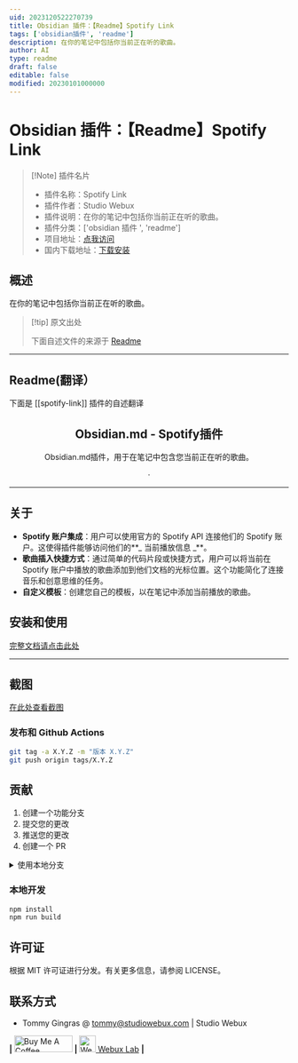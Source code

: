 ```yaml
---
uid: 2023120522270739
title: Obsidian 插件：【Readme】Spotify Link
tags: ['obsidian插件', 'readme']
description: 在你的笔记中包括你当前正在听的歌曲。
author: AI
type: readme
draft: false
editable: false
modified: 20230101000000
---
```


# Obsidian 插件：【Readme】Spotify Link

> [!Note] 插件名片
> - 插件名称：Spotify Link
> - 插件作者：Studio Webux
> - 插件说明：在你的笔记中包括你当前正在听的歌曲。
> - 插件分类：['obsidian 插件 ', 'readme']
> - 项目地址：[点我访问](https://github.com/studiowebux/obsidian-spotify-link)
> - 国内下载地址：[下载安装](https://pkmer.cn/products/plugin/pluginMarket/?spotify-link)

## 概述

在你的笔记中包括你当前正在听的歌曲。

> [!tip] 原文出处
>
>下面自述文件的来源于 [Readme](https://ghproxy.net/https://raw.githubusercontent.com/studiowebux/obsidian-spotify-link/main/README.md)
>

---

## Readme(翻译）

下面是 [[spotify-link]] 插件的自述翻译

<div align="center">

<h2>Obsidian.md - Spotify插件</h2>

<p>Obsidian.md插件，用于在笔记中包含您当前正在听的歌曲。</p>

<p align="center">

  ·

</p>
</div>

---

## 关于

- **Spotify 账户集成**：用户可以使用官方的 Spotify API 连接他们的 Spotify 账户。这使得插件能够访问他们的**_ 当前播放信息 _**。
- **歌曲插入快捷方式**：通过简单的代码片段或快捷方式，用户可以将当前在 Spotify 账户中播放的歌曲添加到他们文档的光标位置。这个功能简化了连接音乐和创意思维的任务。
- **自定义模板**：创建您自己的模板，以在笔记中添加当前播放的歌曲。

## 安装和使用

[完整文档请点击此处](https://studiowebux.github.io/obsidian-plugins-docs/docs/category/plugin-spotify-link)

---

## 截图

[在此处查看截图](https://studiowebux.github.io/obsidian-plugins-docs/docs/spotify-link/features)

### 发布和 Github Actions

```bash
git tag -a X.Y.Z -m "版本 X.Y.Z"
git push origin tags/X.Y.Z
```

## 贡献

1. 创建一个功能分支
2. 提交您的更改
3. 推送您的更改
4. 创建一个 PR

<details>
<summary>使用本地分支</summary>

**切换分支:**

```bash
git checkout -b <feature|fix|release|chore|hotfix>/prefix-name
```

> 您的分支名称必须以 [feature|fix|release|chore|hotfix] 开头，并在名称之前使用/；
> 使用连字符作为分隔符；
> 前缀对应于您的看板工具 ID（例如 abc-123）

**同步您的分支:**

```bash
git fetch origin
git rebase origin/master
```

**提交您的更改:**

```bash
git add .
git commit -m "<feat|ci|test|docs|build|chore|style|refactor|perf|BREAKING CHANGE>: commit message"
```

> 遵循此约定 commitlint 以获取您的提交消息结构

**推送您的更改:**

```bash
git push origin <feature|fix|release|chore|hotfix>/prefix-name
```

**示例:**

```bash
git checkout -b release/v1.15.5
git checkout -b feature/abc-123-something-awesome
git checkout -b hotfix/abc-432-something-bad-to-fix
```

```bash
git commit -m "docs: added awesome documentation"
git commit -m "feat: added new feature"
git commit -m "test: added tests"
```

</details>

### 本地开发

```bash
npm install
npm run build
```

## 许可证

根据 MIT 许可证进行分发。有关更多信息，请参阅 LICENSE。

## 联系方式

- Tommy Gingras @ tommy@studiowebux.com | Studio Webux

<div>
<b> | </b>
<a href="https://www.buymeacoffee.com/studiowebux" target="_blank"
      ><img
        src="https://cdn.buymeacoffee.com/buttons/v2/default-yellow.png"
        alt="Buy Me A Coffee"
        style="height: 30px !important; width: 105px !important"
/></a>
<b> | </b>
<a href="https://webuxlab.com" target="_blank"
      ><img
        src="https://webuxlab-static.s3.ca-central-1.amazonaws.com/logoAmpoule.svg"
        alt="Webux Logo"
        style="height: 30px !important"
/> Webux Lab</a>
<b> | </b>
</div>



